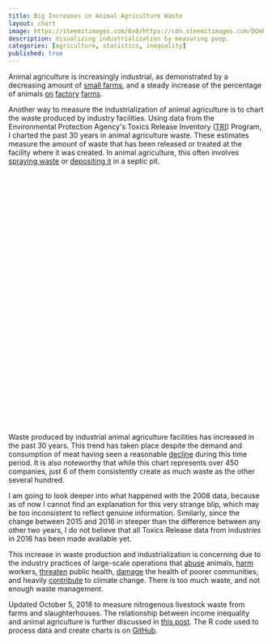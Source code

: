 ```yaml
---
title: Big Increases in Animal Agriculture Waste
layout: chart
image: https://steemitimages.com/0x0/https://cdn.steemitimages.com/DQmRxYewvs5beyFvJDrZx4sLHRJudjBpXFS6mrFF4VKJup6/Screen%20Shot%202018-09-14%20at%202.40.24%20PM.png
description: Visualizing industrialization by measuring poop.
categories: [agriculture, statistics, inequality]
published: true
---
```


Animal agriculture is increasingly industrial, as demonstrated by a decreasing amount of [small farms](http://www.countinganimals.com/do-you-know-someone-who-buys-meat-only-from-a-small-local-farm/), and a steady increase of the percentage of animals [on](http://mackfinkel.com/agriculture/statistics/animals/2017/12/04/hog-ag-industrial.html) [factory](http://mackfinkel.com/agriculture/statistics/animals/2017/12/11/beef-ag-industrial.html) [farms](http://mackfinkel.com/agriculture/statistics/animals/2017/12/14/dairy-ag-industrial.html).

Another way to measure the industrialization of animal agriculture is to chart the waste produced by industry facilities. Using data from the Environmental Protection Agency's Toxics Release Inventory ([TRI](https://www.epa.gov/toxics-release-inventory-tri-program)) Program, I charted the past 30 years in animal agriculture waste. These estimates measure the amount of waste that has been released or treated at the facility where it was created. In animal agriculture, this often involves [spraying waste](https://www.cbsnews.com/news/north-carolina-hog-farms-accused-of-putrid-pollution/) or [depositing it](https://www.youtube.com/watch?v=ayGJ1YSfDXs) in a septic pit.

<div id="htmlwidget-54ea940e1f6774f45410" style="width:100%;height:500px;" class="highchart html-widget"></div>

Waste produced by industrial animal agriculture facilities has increased in the past 30 years. This trend has taken place despite the demand and consumption of meat having seen a reasonable [decline](http://www.countinganimals.com/meat-consumption-and-demand-both-in-decline/) during this time period. It is also noteworthy that while this chart represents over 450 companies, just 6 of them consistently create as much waste as the other several hundred.

I am going to look deeper into what happened with the 2008 data, because as of now I cannot find an explanation for this very strange blip, which may be too inconsistent to reflect genuine information. Similarly, since the change between 2015 and 2016 in steeper than the difference between any other two years, I do not believe that all Toxics Release data from industries in 2016 has been made available yet.

This increase in waste production and industrialization is concerning due to the industry practices of large-scale operations that [abuse](http://www.humanesociety.org/news/press_releases/2014/02/Iron_Maiden_022014.html) animals, [harm](http://www.tandfonline.com/doi/abs/10.1080/10599240701881482) workers, [threaten](https://www.nytimes.com/2017/05/21/opinion/who-factory-farming-meat-industry-.html) public health, [damage](http://mackfinkel.com/agriculture/statistics/animals/inequality/2017/12/19/waste-inequality.html) the health of poorer communities, and heavily [contribute](http://www.fao.org/docrep/010/a0701e/a0701e00.HTM) to climate change. There is too much waste, and not enough waste management.

<p class="text-muted">Updated October 5, 2018 to measure nitrogenous livestock waste from farms and slaughterhouses. The relationship between income inequality and animal agriculture is further discussed in <a href="http://mackfinkel.com/agriculture/statistics/animals/inequality/2018/06/04/income-animal-waste.html">this post</a>. The R code used to process data and create charts is on <a href="https://github.com/mackfinkel/misc/tree/master/posts/waste_posts">GitHub</a>.</p>

<script type="application/json" data-for="htmlwidget-54ea940e1f6774f45410">{"x":{"hc_opts":{"title":{"text":"Large Growth in Animal Agriculture Waste"},"yAxis":{"title":{"text":"Waste (lbs)"}},"credits":{"enabled":true,"text":"Source: Toxics Release Inventory","href":"https://www.epa.gov/toxics-release-inventory-tri-program"},"exporting":{"enabled":false},"plotOptions":{"series":{"turboThreshold":0,"marker":{"enabled":false}},"treemap":{"layoutAlgorithm":"squarified"},"bubble":{"minSize":5,"maxSize":25}},"annotationsOptions":{"enabledButtons":false},"tooltip":{"delayForDisplay":10,"valueDecimals":0,"shape":"rectangle","shared":true},"series":[{"name":"Cargill","data":[{"YEAR":1987,"PARENT_COMPANY_NAME":"Cargill","waste":251763,"x":1987,"y":251763},{"YEAR":1988,"PARENT_COMPANY_NAME":"Cargill","waste":235029,"x":1988,"y":235029},{"YEAR":1989,"PARENT_COMPANY_NAME":"Cargill","waste":134002,"x":1989,"y":134002},{"YEAR":1990,"PARENT_COMPANY_NAME":"Cargill","waste":2745505,"x":1990,"y":2745505},{"YEAR":1991,"PARENT_COMPANY_NAME":"Cargill","waste":3558337,"x":1991,"y":3558337},{"YEAR":1992,"PARENT_COMPANY_NAME":"Cargill","waste":3610759,"x":1992,"y":3610759},{"YEAR":1993,"PARENT_COMPANY_NAME":"Cargill","waste":3556208,"x":1993,"y":3556208},{"YEAR":1994,"PARENT_COMPANY_NAME":"Cargill","waste":3221988,"x":1994,"y":3221988},{"YEAR":1995,"PARENT_COMPANY_NAME":"Cargill","waste":9907666,"x":1995,"y":9907666},{"YEAR":1996,"PARENT_COMPANY_NAME":"Cargill","waste":15125815,"x":1996,"y":15125815},{"YEAR":1997,"PARENT_COMPANY_NAME":"Cargill","waste":14426156,"x":1997,"y":14426156},{"YEAR":1998,"PARENT_COMPANY_NAME":"Cargill","waste":22798146,"x":1998,"y":22798146},{"YEAR":1999,"PARENT_COMPANY_NAME":"Cargill","waste":22408660,"x":1999,"y":22408660},{"YEAR":2000,"PARENT_COMPANY_NAME":"Cargill","waste":28464053,"x":2000,"y":28464053},{"YEAR":2001,"PARENT_COMPANY_NAME":"Cargill","waste":29898922,"x":2001,"y":29898922},{"YEAR":2002,"PARENT_COMPANY_NAME":"Cargill","waste":32484997,"x":2002,"y":32484997},{"YEAR":2003,"PARENT_COMPANY_NAME":"Cargill","waste":46874887,"x":2003,"y":46874887},{"YEAR":2004,"PARENT_COMPANY_NAME":"Cargill","waste":56579191,"x":2004,"y":56579191},{"YEAR":2005,"PARENT_COMPANY_NAME":"Cargill","waste":53866544,"x":2005,"y":53866544},{"YEAR":2006,"PARENT_COMPANY_NAME":"Cargill","waste":52472861,"x":2006,"y":52472861},{"YEAR":2007,"PARENT_COMPANY_NAME":"Cargill","waste":49003245,"x":2007,"y":49003245},{"YEAR":2008,"PARENT_COMPANY_NAME":"Cargill","waste":54433935,"x":2008,"y":54433935},{"YEAR":2009,"PARENT_COMPANY_NAME":"Cargill","waste":43418281.72,"x":2009,"y":43418282},{"YEAR":2010,"PARENT_COMPANY_NAME":"Cargill","waste":39784248,"x":2010,"y":39784248},{"YEAR":2011,"PARENT_COMPANY_NAME":"Cargill","waste":42885312,"x":2011,"y":42885312},{"YEAR":2012,"PARENT_COMPANY_NAME":"Cargill","waste":47312665.52,"x":2012,"y":47312666},{"YEAR":2013,"PARENT_COMPANY_NAME":"Cargill","waste":35974329.5,"x":2013,"y":35974330},{"YEAR":2014,"PARENT_COMPANY_NAME":"Cargill","waste":35963932,"x":2014,"y":35963932},{"YEAR":2015,"PARENT_COMPANY_NAME":"Cargill","waste":30914096,"x":2015,"y":30914096}],"type":"area","stacking":"normal"},{"name":"JBS","data":[{"YEAR":1987,"PARENT_COMPANY_NAME":"JBS","waste":272202,"x":1987,"y":272202},{"YEAR":1988,"PARENT_COMPANY_NAME":"JBS","waste":292891,"x":1988,"y":292891},{"YEAR":1989,"PARENT_COMPANY_NAME":"JBS","waste":563408,"x":1989,"y":563408},{"YEAR":1990,"PARENT_COMPANY_NAME":"JBS","waste":1427135,"x":1990,"y":1427135},{"YEAR":1991,"PARENT_COMPANY_NAME":"JBS","waste":2231541,"x":1991,"y":2231541},{"YEAR":1992,"PARENT_COMPANY_NAME":"JBS","waste":2837806,"x":1992,"y":2837806},{"YEAR":1993,"PARENT_COMPANY_NAME":"JBS","waste":2635263,"x":1993,"y":2635263},{"YEAR":1994,"PARENT_COMPANY_NAME":"JBS","waste":2915299,"x":1994,"y":2915299},{"YEAR":1995,"PARENT_COMPANY_NAME":"JBS","waste":6437237,"x":1995,"y":6437237},{"YEAR":1996,"PARENT_COMPANY_NAME":"JBS","waste":7088488,"x":1996,"y":7088488},{"YEAR":1997,"PARENT_COMPANY_NAME":"JBS","waste":12188156,"x":1997,"y":12188156},{"YEAR":1998,"PARENT_COMPANY_NAME":"JBS","waste":14252466,"x":1998,"y":14252466},{"YEAR":1999,"PARENT_COMPANY_NAME":"JBS","waste":14041069,"x":1999,"y":14041069},{"YEAR":2000,"PARENT_COMPANY_NAME":"JBS","waste":23960993,"x":2000,"y":23960993},{"YEAR":2001,"PARENT_COMPANY_NAME":"JBS","waste":32466540,"x":2001,"y":32466540},{"YEAR":2002,"PARENT_COMPANY_NAME":"JBS","waste":20675661,"x":2002,"y":20675661},{"YEAR":2003,"PARENT_COMPANY_NAME":"JBS","waste":29713752,"x":2003,"y":29713752},{"YEAR":2004,"PARENT_COMPANY_NAME":"JBS","waste":27313036,"x":2004,"y":27313036},{"YEAR":2005,"PARENT_COMPANY_NAME":"JBS","waste":32865664.8,"x":2005,"y":32865665},{"YEAR":2006,"PARENT_COMPANY_NAME":"JBS","waste":35578964,"x":2006,"y":35578964},{"YEAR":2007,"PARENT_COMPANY_NAME":"JBS","waste":34887292,"x":2007,"y":34887292},{"YEAR":2008,"PARENT_COMPANY_NAME":"JBS","waste":38367664,"x":2008,"y":38367664},{"YEAR":2009,"PARENT_COMPANY_NAME":"JBS","waste":40356363.92,"x":2009,"y":40356364},{"YEAR":2010,"PARENT_COMPANY_NAME":"JBS","waste":43564111.62,"x":2010,"y":43564112},{"YEAR":2011,"PARENT_COMPANY_NAME":"JBS","waste":49545192,"x":2011,"y":49545192},{"YEAR":2012,"PARENT_COMPANY_NAME":"JBS","waste":49745691.8,"x":2012,"y":49745692},{"YEAR":2013,"PARENT_COMPANY_NAME":"JBS","waste":52469911.8,"x":2013,"y":52469912},{"YEAR":2014,"PARENT_COMPANY_NAME":"JBS","waste":43100051.6,"x":2014,"y":43100052},{"YEAR":2015,"PARENT_COMPANY_NAME":"JBS","waste":39513988.277,"x":2015,"y":39513988}],"type":"area","stacking":"normal"},{"name":"Other","data":[{"YEAR":1987,"PARENT_COMPANY_NAME":"Other","waste":5573670,"x":1987,"y":5573670},{"YEAR":1988,"PARENT_COMPANY_NAME":"Other","waste":5522347,"x":1988,"y":5522347},{"YEAR":1989,"PARENT_COMPANY_NAME":"Other","waste":6344942,"x":1989,"y":6344942},{"YEAR":1990,"PARENT_COMPANY_NAME":"Other","waste":6918487,"x":1990,"y":6918487},{"YEAR":1991,"PARENT_COMPANY_NAME":"Other","waste":11410896,"x":1991,"y":11410896},{"YEAR":1992,"PARENT_COMPANY_NAME":"Other","waste":10566106,"x":1992,"y":10566106},{"YEAR":1993,"PARENT_COMPANY_NAME":"Other","waste":10917214,"x":1993,"y":10917214},{"YEAR":1994,"PARENT_COMPANY_NAME":"Other","waste":11227801,"x":1994,"y":11227801},{"YEAR":1995,"PARENT_COMPANY_NAME":"Other","waste":32643521,"x":1995,"y":32643521},{"YEAR":1996,"PARENT_COMPANY_NAME":"Other","waste":35793798,"x":1996,"y":35793798},{"YEAR":1997,"PARENT_COMPANY_NAME":"Other","waste":36931891,"x":1997,"y":36931891},{"YEAR":1998,"PARENT_COMPANY_NAME":"Other","waste":43327101,"x":1998,"y":43327101},{"YEAR":1999,"PARENT_COMPANY_NAME":"Other","waste":49496682,"x":1999,"y":49496682},{"YEAR":2000,"PARENT_COMPANY_NAME":"Other","waste":53182985,"x":2000,"y":53182985},{"YEAR":2001,"PARENT_COMPANY_NAME":"Other","waste":51222383,"x":2001,"y":51222383},{"YEAR":2002,"PARENT_COMPANY_NAME":"Other","waste":59845635.623,"x":2002,"y":59845636},{"YEAR":2003,"PARENT_COMPANY_NAME":"Other","waste":98366364.53,"x":2003,"y":98366365},{"YEAR":2004,"PARENT_COMPANY_NAME":"Other","waste":111774579.81,"x":2004,"y":111774580},{"YEAR":2005,"PARENT_COMPANY_NAME":"Other","waste":106641126.21,"x":2005,"y":106641126},{"YEAR":2006,"PARENT_COMPANY_NAME":"Other","waste":100042865.38,"x":2006,"y":100042865},{"YEAR":2007,"PARENT_COMPANY_NAME":"Other","waste":97257198.73,"x":2007,"y":97257199},{"YEAR":2008,"PARENT_COMPANY_NAME":"Other","waste":99063535.09,"x":2008,"y":99063535},{"YEAR":2009,"PARENT_COMPANY_NAME":"Other","waste":99954326.05,"x":2009,"y":99954326},{"YEAR":2010,"PARENT_COMPANY_NAME":"Other","waste":99202871.29,"x":2010,"y":99202871},{"YEAR":2011,"PARENT_COMPANY_NAME":"Other","waste":103087934.02,"x":2011,"y":103087934},{"YEAR":2012,"PARENT_COMPANY_NAME":"Other","waste":100575599.26,"x":2012,"y":100575599},{"YEAR":2013,"PARENT_COMPANY_NAME":"Other","waste":105249288.92,"x":2013,"y":105249289},{"YEAR":2014,"PARENT_COMPANY_NAME":"Other","waste":118118492.52752,"x":2014,"y":118118493},{"YEAR":2015,"PARENT_COMPANY_NAME":"Other","waste":121554717.094,"x":2015,"y":121554717}],"type":"area","stacking":"normal"},{"name":"Tyson","data":[{"YEAR":1987,"PARENT_COMPANY_NAME":"Tyson","waste":1086025,"x":1987,"y":1086025},{"YEAR":1988,"PARENT_COMPANY_NAME":"Tyson","waste":1362451,"x":1988,"y":1362451},{"YEAR":1989,"PARENT_COMPANY_NAME":"Tyson","waste":1465306,"x":1989,"y":1465306},{"YEAR":1990,"PARENT_COMPANY_NAME":"Tyson","waste":3230892,"x":1990,"y":3230892},{"YEAR":1991,"PARENT_COMPANY_NAME":"Tyson","waste":3162580,"x":1991,"y":3162580},{"YEAR":1992,"PARENT_COMPANY_NAME":"Tyson","waste":3088511,"x":1992,"y":3088511},{"YEAR":1993,"PARENT_COMPANY_NAME":"Tyson","waste":3585187,"x":1993,"y":3585187},{"YEAR":1994,"PARENT_COMPANY_NAME":"Tyson","waste":3492881,"x":1994,"y":3492881},{"YEAR":1995,"PARENT_COMPANY_NAME":"Tyson","waste":10979309,"x":1995,"y":10979309},{"YEAR":1996,"PARENT_COMPANY_NAME":"Tyson","waste":8652611,"x":1996,"y":8652611},{"YEAR":1997,"PARENT_COMPANY_NAME":"Tyson","waste":8213938,"x":1997,"y":8213938},{"YEAR":1998,"PARENT_COMPANY_NAME":"Tyson","waste":15371896,"x":1998,"y":15371896},{"YEAR":1999,"PARENT_COMPANY_NAME":"Tyson","waste":15882433,"x":1999,"y":15882433},{"YEAR":2000,"PARENT_COMPANY_NAME":"Tyson","waste":14141285,"x":2000,"y":14141285},{"YEAR":2001,"PARENT_COMPANY_NAME":"Tyson","waste":15751535,"x":2001,"y":15751535},{"YEAR":2002,"PARENT_COMPANY_NAME":"Tyson","waste":31555683.12,"x":2002,"y":31555683},{"YEAR":2003,"PARENT_COMPANY_NAME":"Tyson","waste":58698307,"x":2003,"y":58698307},{"YEAR":2004,"PARENT_COMPANY_NAME":"Tyson","waste":84254841.5,"x":2004,"y":84254842},{"YEAR":2005,"PARENT_COMPANY_NAME":"Tyson","waste":94377415.7,"x":2005,"y":94377416},{"YEAR":2006,"PARENT_COMPANY_NAME":"Tyson","waste":71744389.29,"x":2006,"y":71744389},{"YEAR":2007,"PARENT_COMPANY_NAME":"Tyson","waste":73613197.31,"x":2007,"y":73613197},{"YEAR":2008,"PARENT_COMPANY_NAME":"Tyson","waste":78000874,"x":2008,"y":78000874},{"YEAR":2009,"PARENT_COMPANY_NAME":"Tyson","waste":69684851,"x":2009,"y":69684851},{"YEAR":2010,"PARENT_COMPANY_NAME":"Tyson","waste":68300531,"x":2010,"y":68300531},{"YEAR":2011,"PARENT_COMPANY_NAME":"Tyson","waste":75752759,"x":2011,"y":75752759},{"YEAR":2012,"PARENT_COMPANY_NAME":"Tyson","waste":73583515,"x":2012,"y":73583515},{"YEAR":2013,"PARENT_COMPANY_NAME":"Tyson","waste":90767789.5,"x":2013,"y":90767790},{"YEAR":2014,"PARENT_COMPANY_NAME":"Tyson","waste":81874145.61,"x":2014,"y":81874146},{"YEAR":2015,"PARENT_COMPANY_NAME":"Tyson","waste":90647214.72,"x":2015,"y":90647215}],"type":"area","stacking":"normal"}],"xAxis":{"title":{"text":"Year"}},"legend":{"align":"left","verticalAlign":"top","layout":"vertical","floating":"true","x":85,"y":33}},"theme":{"chart":{"backgroundColor":"transparent"}},"conf_opts":{"global":{"Date":null,"VMLRadialGradientURL":"http =//code.highcharts.com/list(version)/gfx/vml-radial-gradient.png","canvasToolsURL":"http =//code.highcharts.com/list(version)/modules/canvas-tools.js","getTimezoneOffset":null,"timezoneOffset":0,"useUTC":true},"lang":{"contextButtonTitle":"Chart context menu","decimalPoint":".","downloadJPEG":"Download JPEG image","downloadPDF":"Download PDF document","downloadPNG":"Download PNG image","downloadSVG":"Download SVG vector image","drillUpText":"Back to {series.name}","invalidDate":null,"loading":"Loading...","months":["January","February","March","April","May","June","July","August","September","October","November","December"],"noData":"No data to display","numericSymbols":["k","M","G","T","P","E"],"printChart":"Print chart","resetZoom":"Reset zoom","resetZoomTitle":"Reset zoom level 1:1","shortMonths":["Jan","Feb","Mar","Apr","May","Jun","Jul","Aug","Sep","Oct","Nov","Dec"],"thousandsSep":" ","weekdays":["Sunday","Monday","Tuesday","Wednesday","Thursday","Friday","Saturday"]}},"type":"chart","fonts":[],"debug":false},"evals":[],"jsHooks":[]}</script>
<script type="application/htmlwidget-sizing" data-for="htmlwidget-54ea940e1f6774f45410">{"viewer":{"width":"100%","height":350,"padding":15,"fill":true},"browser":{"width":"100%","height":500,"padding":40,"fill":true}}</script>